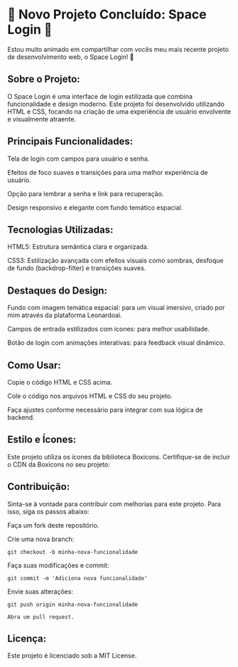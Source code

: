 # 🎉 Novo Projeto Concluído: Space Login 🎉
Estou muito animado em compartilhar com vocês meu mais recente projeto de desenvolvimento web, o Space Login! 🚀

## Sobre o Projeto:
O Space Login é uma interface de login estilizada que combina funcionalidade e design moderno. Este projeto foi desenvolvido utilizando HTML e CSS, focando na criação de uma experiência de usuário envolvente e visualmente atraente.

## Principais Funcionalidades:
Tela de login com campos para usuário e senha.

Efeitos de foco suaves e transições para uma melhor experiência de usuário.

Opção para lembrar a senha e link para recuperação.

Design responsivo e elegante com fundo temático espacial.

## Tecnologias Utilizadas:
HTML5: Estrutura semântica clara e organizada.

CSS3: Estilização avançada com efeitos visuais como sombras, desfoque de fundo (backdrop-filter) e transições suaves.

## Destaques do Design:
Fundo com imagem temática espacial: para um visual imersivo, criado por mim através da plataforma Leonardoai.

Campos de entrada estilizados com ícones: para melhor usabilidade.

Botão de login com animações interativas: para feedback visual dinâmico.

## Como Usar:
Copie o código HTML e CSS acima.

Cole o código nos arquivos HTML e CSS do seu projeto.

Faça ajustes conforme necessário para integrar com sua lógica de backend.

## Estilo e Ícones:
Este projeto utiliza os ícones da biblioteca Boxicons. Certifique-se de incluir o CDN da Boxicons no seu projeto:
<link href='https://unpkg.com/boxicons@2.0.7/css/boxicons.min.css' rel='stylesheet'>

## Contribuição:
Sinta-se à vontade para contribuir com melhorias para este projeto. Para isso, siga os passos abaixo:

Faça um fork deste repositório.

Crie uma nova branch: 
```
git checkout -b minha-nova-funcionalidade
```

Faça suas modificações e commit: 
```
git commit -m 'Adiciona nova funcionalidade'
```
Envie suas alterações: 
```
git push origin minha-nova-funcionalidade
```
```
Abra um pull request.
```

## Licença:
Este projeto é licenciado sob a MIT License.
